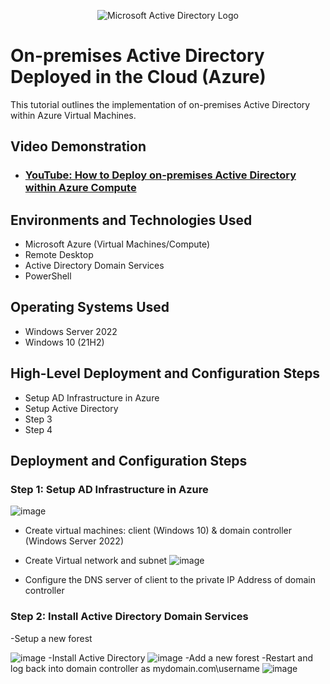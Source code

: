 <p align="center">
<img src="https://i.imgur.com/pU5A58S.png" alt="Microsoft Active Directory Logo"/>
</p>

<h1>On-premises Active Directory Deployed in the Cloud (Azure)</h1>
This tutorial outlines the implementation of on-premises Active Directory within Azure Virtual Machines.<br />


<h2>Video Demonstration</h2>

- ### [YouTube: How to Deploy on-premises Active Directory within Azure Compute](https://www.youtube.com)

<h2>Environments and Technologies Used</h2>

- Microsoft Azure (Virtual Machines/Compute)
- Remote Desktop
- Active Directory Domain Services
- PowerShell

<h2>Operating Systems Used </h2>

- Windows Server 2022
- Windows 10 (21H2)

<h2>High-Level Deployment and Configuration Steps</h2>

- Setup AD Infrastructure in Azure
- Setup Active Directory
- Step 3
- Step 4

<h2>Deployment and Configuration Steps</h2>



<h3>Step 1: Setup AD Infrastructure in Azure</h3>

![image](https://github.com/user-attachments/assets/78f3341d-6837-43de-8346-b8cf132953f3)

- Create virtual machines: client (Windows 10) & domain controller (Windows Server 2022)
- Create Virtual network and subnet
![image](https://github.com/user-attachments/assets/77735d12-14eb-4c91-ba58-6e3b3afd8a23)

- Configure the DNS server of client to the private IP Address of domain controller

<h3>Step 2: Install Active Directory Domain Services</h3>
-Setup a new forest

![image](https://github.com/user-attachments/assets/39ad9f81-46db-4461-9708-1bda291f2036)
-Install Active Directory
![image](https://github.com/user-attachments/assets/8079e3e5-8c9f-4034-b83a-ee7905c45791)
-Add a new forest
-Restart and log back into domain controller as mydomain.com\username
![image](https://github.com/user-attachments/assets/f4b8a522-54ae-4582-8506-0e127151bd2e)
